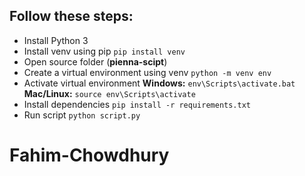 ## Follow these steps:

* Install Python 3
* Install venv using pip
    `pip install venv`
* Open source folder (**pienna-scipt**)
* Create a virtual environment using venv
    `python -m venv env`
* Activate virtual environment
    **Windows:** `env\Scripts\activate.bat`
    **Mac/Linux:** `source env\Scripts\activate`
* Install dependencies
    `pip install -r requirements.txt`
* Run script
    `python script.py`


# Fahim-Chowdhury
